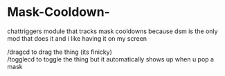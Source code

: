 # Mask-Cooldown-

chattriggers module that tracks mask cooldowns because dsm is the only mod that does it and i like having it on my screen

/dragcd to drag the thing (its finicky)  
/togglecd to toggle the thing but it automatically shows up when u pop a mask
